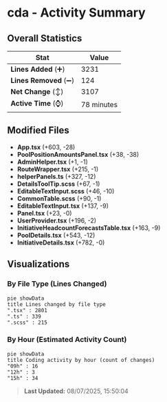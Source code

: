 # cda - Activity Summary 

## Overall Statistics

| Stat                   | Value                                                             |
| ---------------------- | ----------------------------------------------------------------- |
| **Lines Added** (➕)   | 3231                                          |
| **Lines Removed** (➖) | 124                                        |
| **Net Change** (↕)    | 3107                |
| **Active Time** (⌚)   | 78 minutes |


## Modified Files
- **App.tsx** (+603, -28)
- **PoolPositionAmountsPanel.tsx** (+38, -38)
- **AdminHelper.tsx** (+1, -1)
- **RouteWrapper.tsx** (+215, -1)
- **helperPanels.ts** (+327, -12)
- **DetailsToolTip.scss** (+67, -1)
- **EditableTextInput.scss** (+46, -10)
- **CommonTable.scss** (+90, -1)
- **EditableTextInput.tsx** (+137, -9)
- **Panel.tsx** (+23, -0)
- **UserProvider.tsx** (+196, -2)
- **InitiativeHeadcountForecastsTable.tsx** (+163, -9)
- **PoolDetails.tsx** (+543, -12)
- **InitiativeDetails.tsx** (+782, -0)

## Visualizations

### By File Type (Lines Changed)

```mermaid
pie showData
title Lines changed by file type
".tsx" : 2801
".ts" : 339
".scss" : 215
```

### By Hour (Estimated Activity Count)

```mermaid
pie showData
title Coding activity by hour (count of changes)
"09h" : 16
"12h" : 3
"15h" : 34
```


> **Last Updated:** 08/07/2025, 15:50:04